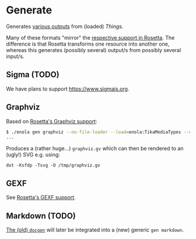 <!--
    SPDX-License-Identifier: Apache-2.0

    Copyright 2023-2025 The Enola <https://enola.dev> Authors

    Licensed under the Apache License, Version 2.0 (the "License");
    you may not use this file except in compliance with the License.
    You may obtain a copy of the License at

        https://www.apache.org/licenses/LICENSE-2.0

    Unless required by applicable law or agreed to in writing, software
    distributed under the License is distributed on an "AS IS" BASIS,
    WITHOUT WARRANTIES OR CONDITIONS OF ANY KIND, either express or implied.
    See the License for the specific language governing permissions and
    limitations under the License.
-->

# Generate

Generates [various outputs](../help/index.md#gen) from (loaded) _Things._

Many of these formats "mirror" the [respective support in Rosetta](../rosetta/index.md).
The difference is that Rosetta transforms one resource into another one,
whereas this generates (possibly several) output/s from possibly several input/s.

## Sigma (TODO)

We have plans to support https://www.sigmajs.org.

## Graphviz

Based on [Rosetta's Graphviz support](../rosetta/index.md#graphviz):

```bash cd ../.././..
$ ./enola gen graphviz --no-file-loader --load=enola:TikaMediaTypes --output /tmp/
...
```

Produces a (rather huge...) `graphviz.gv` which can then be rendered to an (ugly!) SVG e.g. using:

    dot -Ksfdp -Tsvg -O /tmp/graphviz.gv

## GEXF

See [Rosetta's GEXF support](../rosetta/index.md#gexf).

<!--
## Graph Commons (TODO)

See [Rosetta's Graph Commons support](../rosetta/index.md#graph-commons).

    ./enola rosetta --in enola:TikaMediaTypes --out /tmp/TikaMediaTypes.graphcommons.json

-->

## Markdown (TODO)

[The (old) `docgen`](../docgen/index.md) will later be integrated into a (new) generic `gen markdown`.
